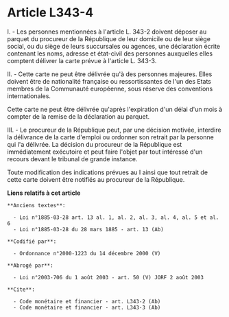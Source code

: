 # Article L343-4

I. - Les personnes mentionnées à l'article L. 343-2 doivent déposer au parquet du procureur de la République de leur domicile
ou de leur siège social, ou du siège de leurs succursales ou agences, une déclaration écrite contenant les noms, adresse et
état-civil des personnes auxquelles elles comptent délivrer la carte prévue à l'article L. 343-3.

II. - Cette carte ne peut être délivrée qu'à des personnes majeures. Elles doivent être de nationalité française ou
ressortissantes de l'un des Etats membres de la Communauté européenne, sous réserve des conventions internationales.

Cette carte ne peut être délivrée qu'après l'expiration d'un délai d'un mois à compter de la remise de la déclaration au
parquet.

III. - Le procureur de la République peut, par une décision motivée, interdire la délivrance de la carte d'emploi ou ordonner
son retrait par la personne qui l'a délivrée. La décision du procureur de la République est immédiatement exécutoire et peut
faire l'objet par tout intéressé d'un recours devant le tribunal de grande instance.

Toute modification des indications prévues au I ainsi que tout retrait de cette carte doivent être notifiés au procureur de
la République.

**Liens relatifs à cet article**

	**Anciens textes**:

	  - Loi n°1885-03-28 art. 13 al. 1, al. 2, al. 3, al. 4, al. 5 et al. 6
	  - Loi n°1885-03-28 du 28 mars 1885 - art. 13 (Ab)

	**Codifié par**:

	  - Ordonnance n°2000-1223 du 14 décembre 2000 (V)

	**Abrogé par**:

	  - Loi n°2003-706 du 1 août 2003 - art. 50 (V) JORF 2 août 2003

	**Cite**:

	  - Code monétaire et financier - art. L343-2 (Ab)
	  - Code monétaire et financier - art. L343-3 (Ab)
